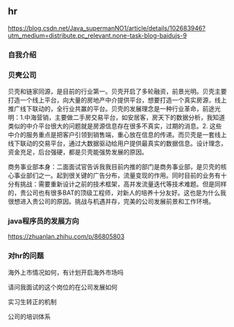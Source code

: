 
## hr
https://blog.csdn.net/Java_supermanNO1/article/details/102683946?utm_medium=distribute.pc_relevant.none-task-blog-baidujs-9

### 自我介绍


### 贝壳公司
贝壳和链家同源，是目前的行业第一。贝壳开启了多轮融资，前景光明。贝壳主要打造一个线上平台，向大量的房地产中介提供平台，想要打造一个真实房源，线上推广线下联动的，全行业共赢的平台。贝壳的发展理念是一种行业革命，前途光明：1.中海营销，主要做二手房交易平台，如安居客，房天下的数据分析，我知道类似的中介平台很大的问题就是房源信息存在很多不真实，过期的消息。2. 这些中介的服务重点是把客户引领到销售端，重心放在信息的传递。而贝壳是一套线上线下联动的交易平台，通过大数据驱动给用户提供最真实的数据信息。设计理念，资金充足，后台强硬，都是贝壳能强势发展的原因。

商务事业部本身：二面面试官告诉我我目前内推的部门是商务事业部，是贝壳的核心事业部们之一。起到很关键的广告分布，流量变现的作用。同时目前的业务有十分有挑战：需要重新设计之前的技术框架，高并发流量迭代等技术难题。但是同样的，贵公司也有很多BAT的顶级工程师，对新人的培养十分友好。这也是为什么我很想进入贵公司的原因。挑战与机遇并存，完美的公司发展前景和工作环境。


### java程序员的发展方向
https://zhuanlan.zhihu.com/p/86805803


### 对hr的问题
海外上市情况如何，有计划开启海外市场吗

请问我面试的这个岗位的在公司发展如何

实习生转正的机制

公司的培训体系
